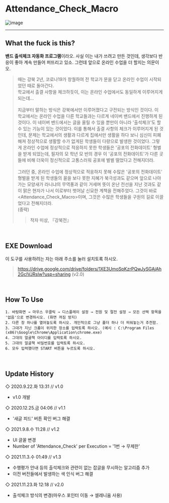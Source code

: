 # Attendance_Check_Macro
![image](https://user-images.githubusercontent.com/64591335/143252965-c4b48ebe-2ed0-40f9-9305-75ca934deb91.png)

---
## What the fuck is this?
**밴드 출석체크 자동화 프로그램**이라오. 사실 이는 내가 쓰려고 만든 것인데, 생각보다 반응이 좋아 계속 만들어 퍼뜨리고 있소. 그런데 앞으로 온라인 수업을 더 할지는 의문이오.
> 때는 강북 2년, 코로나19가 창궐하여 전 학교가 문을 닫고 온라인 수업이 시작되었던 때로 돌아간다.<br>
> 학교에서 출결 사항을 체크하듯이, 이는 온라인 수업에서도 동일하게 이루어지게 되는데...<br><br>
> 지금부터 말하는 방식은 강북에서만 이루어졌다고 구전되는 방식인 것이다. 이 학교에서는 온라인 수업을 다른 학교들과는 다르게 네이버 밴드에서 진행하게 된 것이다. 이 네이버 밴드에서는 글을 올릴 수 있을 뿐만이 아니라 '출석체크'도 할 수 있는 기능이 있는 것이었다. 이를 통해서 출결 사항의 체크가 이루어지게 된 것인데, 문제는 학교에서의 생활과 다르게 집에서만 생활을 하다 보니 심신이 피폐해져 정상적으로 생활할 수가 없게된 학생들이 다량으로 발생한 것이었다. 그렇게 온라인 수업에 정상적으로 적응하지 못한 학생들은 '공포의 전화데이트' 형벌을 받게 되었는데, 필자의 모 학년 모 반의 경우 이 '공포의 전화데이트'가 다른 곳들에 비해 더욱이 정신적으로 고통스러워 공포에 벌벌 떨었다고 전해지더라.<br><br>
> 그러던 중, 온라인 수업에 정상적으로 적응하지 못해 수많은 '공포의 전화데이트' 형벌을 받게 된 학생들의 꼴을 보다 못한 지혜가 북극성과도 같으며 앞으로 나아가는 모양새가 라니냐의 무역풍과 같이 거세며 뜻이 온난 전선을 지난 것과도 같이 맑은 현자가 나서 이로부터 벗어날 신묘한 계책을 전해주었다. 그것이 바로 <Attendance_Check_Macro>이며, 그것은 수많은 학생들을 구원의 길로 이끌었다고 전해지더라.<br>
> (중략)
>> 작자 미상, 『강북전』

<br>

## EXE Download
이 도구를 사용하려는 자는 아래 주소를 눌러 설치토록 하시오.
> https://drive.google.com/drive/folders/1XE3UmoSpKzrPQwJySGAjAh2GcIVJRslw?usp=sharing (v2.0)
<br>

## How To Use
```
1. 바탕화면 → 마우스 우클릭 → 디스플레이 설정 → 전원 및 절전 설정 → 모든 선택 항목을 '없음'으로 변경하시오. (화면 꺼짐 방지)
2. 다른 창 하나를 열어놓도록 하시오. 개인적으로 그냥 폴더 하나 더 띄워놓는거 추천함.
3. 그대가 지닌 크롬이 위치한 장소를 입력토록 하시오. (예시 : C:\Program Files (x86)\Google\Chrome\Application\chrome.exe)
4. 그대의 얼굴책 아이디를 입력토록 하시오.
5. 그대의 얼굴책 비밀번호를 입력토록 하시오.
6. 모두 입력했다면 START 버튼을 누르도록 하시오.
```
<br>

## Update History
◇ 2020.9.22.화 13:31 // v1.0
- v1.0 개발

◇ 2020.12.25.금 04:06 // v1.1
- '새글 피드' 버튼 확인 버그 해결

◇ 2021.9.8.수 11:28 // v1.2
- UI 글꼴 변경
- Number of 'Attendance_Check' per Execution = '1번 → 무제한'

◇ 2021.11.3.수 01:49 // v1.3
- 수행평가 안내 등의 출석체크와 관련이 없는 잡글을 무시하는 알고리즘 추가
- 이전 버전들에서 발생하는 색 인식 버그 해결

◇ 2021.11.23.화 12:18 // v2.0
- 출석체크 방식의 변경(마우스 포인터 이동 → 셀레니움 사용)
